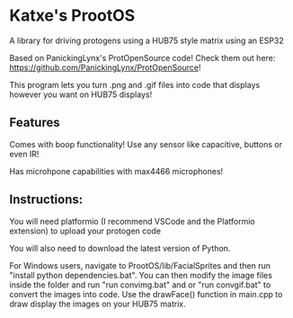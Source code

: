 # Katxe's ProotOS
 
A library for driving protogens using a HUB75 style matrix using an ESP32

Based on PanickingLynx's ProtOpenSource code! Check them out here: https://github.com/PanickingLynx/ProtOpenSource!

This program lets you turn .png and .gif files into code that displays however you want on HUB75 displays!

## Features

Comes with boop functionality! Use any sensor like capacitive, buttons or even IR!

Has microhpone capabilities with max4466 microphones!

## Instructions:

You will need platformio (I recommend VSCode and the Platformio extension) to upload your protogen code

You will also need to download the latest version of Python.

For Windows users, navigate to ProotOS/lib/FacialSprites and then run "install python dependencies.bat". You can then modify the image files inside the folder and run "run convimg.bat" and or "run convgif.bat" to convert the images into code. Use the drawFace() function in main.cpp to draw display the images on your HUB75 matrix. 
